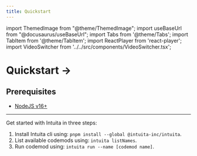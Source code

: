 ```yaml
---
title: Quickstart
---
```


import ThemedImage from "@theme/ThemedImage";
import useBaseUrl from "@docusaurus/useBaseUrl";
import Tabs from '@theme/Tabs';
import TabItem from '@theme/TabItem';
import ReactPlayer from 'react-player';
import VideoSwitcher from '../../src/components/VideoSwitcher.tsx';

# Quickstart →

## Prerequisites

- [NodeJS v16+](https://nodejs.org/)

---


Get started with Intuita in three steps:

1. Install Intuita cli using: `pnpm install --global @intuita-inc/intuita`.
2. List available codemods using: `intuita listNames`.
3. Run codemod using: `intuita run --name [codemod name]`.

<VideoSwitcher 
lightImageSrc="/img/docs/cli/quickstart/intuita-cli-light.mp4"
darkImageSrc="/img/docs/cli/quickstart/intuita-cli-dark.mp4"/>